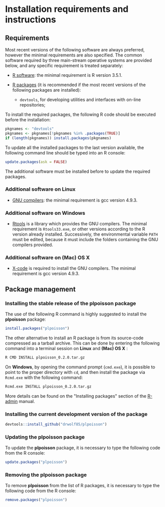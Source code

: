 # Installation requirements and instructions

## Requirements
Most recent versions of the following software are always preferred, however the minimal requirements are also specified. The common software required by three main-stream operative systems are provided below, and any specific requirement is treated separately:

 * [R software](http://www.r-project.org/): the minimal requirement is R version 3.5.1.

 * [R packages](http://cran.r-project.org/) (it is recommended if the most recent versions of the following packages are installed):
     * `devtools`, for developing utilities and interfaces with on-line repositories;

To install the required packages, the following R code should be executed before the installation:
```R
pkgnames <- "devtools"
pkgnames <- pkgnames[!pkgnames %in% .packages(TRUE)]
if (length(pkgnames)) install.packages(pkgnames)
```
To update all the installed packages to the last version available, the following command line should be typed into an R console:
```R
update.packages(ask = FALSE)
```
The additional software must be installed before to update the required packages.

### Additional software on Linux

 * [GNU compilers](https://gcc.gnu.org/): the minimal requirement is gcc version 4.9.3.

### Additional software on Windows

 * [Rtools](https://cran.r-project.org/bin/windows/Rtools/) is a library which provides the GNU compilers. The minimal requirement is `Rtools33.exe`, or other versions according to the R version already installed. Successively, the environmental variable `PATH` must be edited, because it must include the folders containing the GNU compilers provided.

### Additional software on (Mac) OS X

 * [X-code](https://developer.apple.com/xcode/download/) is required to install the GNU compilers. The minimal requirement is gcc version 4.9.3.

## Package management
### Installing the stable release of the plpoisson package

The use of the following R command is highly suggested to install the **plpoisson** package:
```R
install.packages("plpoisson")
```

The other alternative to install an R package is from its source-code compressed as a tarball archive. This can be done by entering the following command into a terminal session on **Linux** and **(Mac) OS X**  :
```bash
R CMD INSTALL plpoisson_0.2.0.tar.gz
```

On **Windows**, by opening the command prompt (`cmd.exe`), it is possible to point to the proper directory with `cd`, and then install the package via `Rcmd.exe` with the following command:

```bash
Rcmd.exe INSTALL plpoisson_0.2.0.tar.gz
```

More details can be found on the "Installing packages" section of the [R-admin](https://cran.r-project.org/doc/manuals/R-admin.html) manual.

### Installing the current development version of the package
```R
devtools::install_github("drwolf85/plpoisson")
```

### Updating the plpoisson package
To update the **plpoisson** package, it is necessary to type the following code from the R console:
```R
update.packages("plpoisson")
```

### Removing the plpoisson package
To remove **plpoisson** from the list of R packages, it is necessary to type the following code from the R console:
```R
remove.packages("plpoisson")
```
